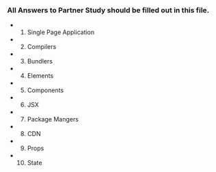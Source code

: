 ### All Answers to Partner Study should be filled out in this file.
 * 1. Single Page Application
 * 2. Compilers
 * 3. Bundlers
 * 4. Elements
 * 5. Components
 * 6. JSX
 * 7. Package Mangers
 * 8. CDN
 * 9. Props
 * 10. State